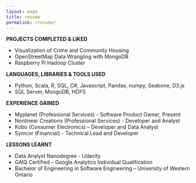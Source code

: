 ```yaml
---
layout: page
title: resume
permalink: /resume/
---
```


**PROJECTS COMPLETED & LIKED**

- Visualization of Crime and Community Housing
- OpenStreetMap Data Wrangling with MongoDB
- Raspberry Pi Hadoop Cluster

**LANGUAGES, LIBRARIES & TOOLS USED**

- Python, Scala, R, SQL, C#, Javascript, Pandas, numpy, Seabone, D3.js
- SQL Server, MongoDB, HDFS

**EXPERIENCE GAINED**

- Myplanet (Professional Services) - Software Product Owner, Present
- Nonlinear Creations (Professional Services) - Developer and Analyst
- Kobo (Consumer Electronics) – Developer and Data Analyst
- Symcor (Financial) - Technical Lead and Developer

**LESSONS LEARNT**

- Data Analyst Nanodegree - Udacity
- GAIQ Certified – Google Analytics Individual Qualification
- Bachelor of Engineering in Software Engineering – University of Western Ontario
